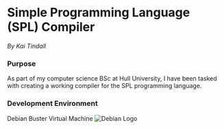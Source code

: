 # Simple Programming Language (SPL) Compiler
*By Kai Tindall*

### Purpose
As part of my computer science BSc at Hull University, I have been tasked with creating a working compiler for the SPL programming language.

### Development Environment
Debian Buster Virtual Machine
![Debian Logo](https://wiki.videolan.org/images/Debian-logo.jpg)
